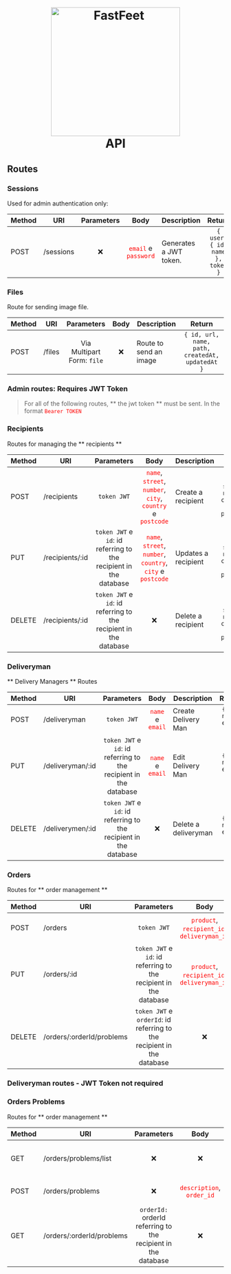 <h1 align="center">
  <img alt="FastFeet" title="FastFeet" src="../.github/LogoFastFeetGoStack.png" width="300px" /> <br />
	API
</h1>



## Routes


### Sessions

Used for admin authentication only:

Method | URI | Parameters | Body | Description | Return |
-------|-----|:----------:|:----:|-----------|:-------:|
POST | /sessions | ❌ | <code><span style="color:red">email</span></code> e <code><span style="color:red">password</span></code> | Generates a JWT token. | `{ user: { id, name }, token }` |

### Files

Route for sending image file.

Method | URI | Parameters | Body | Description | Return |
-------|-----|:----------:|:----:|-----------|:-------:|
POST | /files | Via Multipart Form: `file` | ❌ | Route to send an image | `{ id, url, name, path, createdAt, updatedAt }` |

### Admin routes: Requires JWT Token

>For all of the following routes, ** the jwt token ** must be sent. In the format <code style="color:red">Bearer TOKEN</code>

### Recipients

Routes for managing the ** recipients **

Method | URI | Parameters | Body | Description | Return |
-------|-----|:----------:|:----:|-----------|:-------:|
POST | /recipients | `token JWT` | <code><span style="color:red">name</span></code>, <code><span style="color:red">street</span></code>, <code><span style="color:red">number</span></code>, <code><span style="color:red">city</span></code>, <code><span style="color:red">country</span></code> e <code><span style="color:red">postcode</span></code> | Create a recipient | `{ id, name, street, number, country, city, postcode }` |
PUT | /recipients/:id | `token JWT` e `id`: id referring to the recipient in the database | <code><span style="color:red">name</span></code>, <code><span style="color:red">street</span></code>, <code><span style="color:red">number</span></code>, <code><span style="color:red">country</span></code>, <code><span style="color:red">city</span></code> e <code><span style="color:red">postcode</span></code> | Updates a recipient | `{ id, name, street, number, country, city, postcode }` |
DELETE | /recipients/:id | `token JWT` e `id`: id referring to the recipient in the database | ❌ | Delete a recipient | `{ id, name, street, number, country, city, postcode }` |


### Deliveryman

** Delivery Managers ** Routes

Method | URI | Parameters | Body | Description | Return |
-------|-----|:----------:|:----:|-----------|:-------:|
POST | /deliveryman | `token JWT` | <code><span style="color:red">name</span></code> e <code><span style="color:red">email</span></code> | Create Delivery Man | `{ id, name, email }` |
PUT | /deliveryman/:id | `token JWT` e `id`: id referring to the recipient in the database | <code><span style="color:red">name</span></code> e <code><span style="color:red">email</span></code> | Edit Delivery Man | `{ id, name, email }` |
DELETE | /deliverymen/:id | `token JWT` e `id`: id referring to the recipient in the database | ❌ | Delete a deliveryman | `{ id, name, email }` |

### Orders

Routes for ** order management **

Method | URI | Parameters | Body | Description | Return |
-------|-----|:----------:|:----:|-----------|:-------:|
POST | /orders | `token JWT` | <code><span style="color:red">product</span></code>, <code><span style="color:red">recipient_id</span></code>, <code><span style="color:red">deliveryman_id</span></code> | Create Order | `{ id, product, deliveryman, recipient }` |
PUT | /orders/:id | `token JWT` e `id`: id referring to the recipient in the database |  <code><span style="color:red">product</span></code>, <code><span style="color:red">recipient_id</span></code>, <code><span style="color:red">deliveryman_id</span></code> | Edit Order | `{ id, product, deliveryman, recipient }` |
DELETE | /orders/:orderId/problems | `token JWT` e `orderId`: id referring to the recipient in the database | ❌ | Delete an order | `{ id, product, deliveryman, recipient }` |


### Deliveryman routes - JWT Token not required

### Orders Problems

Routes for ** order management **

Method | URI | Parameters | Body | Description | Return |
-------|-----|:----------:|:----:|-----------|:-------:|
GET | /orders/problems/list | ❌ | ❌ | List deliveries with problem | `{ id, description, order_id }` |
POST | /orders/problems |  ❌ | <code><span style="color:red">description</span></code>, <code><span style="color:red">order_id</span></code> | Create Delivery Problem | `{ id, description, order_id }` |
GET | /orders/:orderId/problems | `orderId:` orderId referring to the recipient in the database | ❌ | List delivery with problem | `{ id, description, order_id }` |